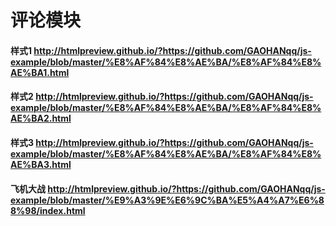 # 评论模块
#### 样式1 http://htmlpreview.github.io/?https://github.com/GAOHANqq/js-example/blob/master/%E8%AF%84%E8%AE%BA/%E8%AF%84%E8%AE%BA1.html
#### 样式2 http://htmlpreview.github.io/?https://github.com/GAOHANqq/js-example/blob/master/%E8%AF%84%E8%AE%BA/%E8%AF%84%E8%AE%BA2.html
#### 样式3 http://htmlpreview.github.io/?https://github.com/GAOHANqq/js-example/blob/master/%E8%AF%84%E8%AE%BA/%E8%AF%84%E8%AE%BA3.html
#### 飞机大战  http://htmlpreview.github.io/?https://github.com/GAOHANqq/js-example/blob/master/%E9%A3%9E%E6%9C%BA%E5%A4%A7%E6%88%98/index.html
